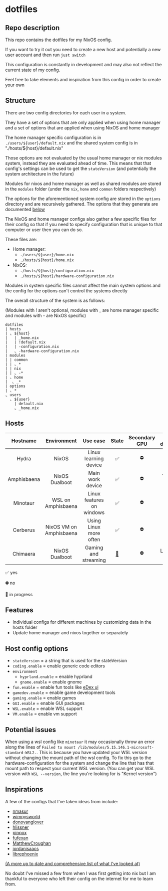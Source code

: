 # dotfiles

## Repo description

This repo contains the dotfiles for my NixOS config.

If you want to try it out you need to create a new host and potentially a new user account and then run `just switch`

This configuration is constantly in development and may also not reflect the current state of my config.

Feel free to take elements and inspiration from this config in order to create your own

## Structure

There are two config directories for each user in a system.

They have a set of options that are only applied when using home manager and a set of options that are applied when using NixOS and home manager

The home manager specific configuration is in `./users/${user}/default.nix` and the shared system config is in "./hosts/${host}/default.nix"

Those options are not evaluated by the usual home manager or nix modules system,
instead they are evaluated ahead of time.
This means that that config's settings can be used to get the `stateVersion`
(and potentially the system architecture in the future)

Modules for nixos and home manager as well as shared modules are stored in the `modules` folder (under the `nix`, `home` and `common` folders respectively)

The options for the aforementioned system config are stored in the `options` directory and are recursively gathered.
The options that they generate are documented [below](#host-config-options)

The NixOS and home manager configs also gather a few specific files for their config so that
if you need to specify configuration that is unique to that computer or user then
you can do so.

These files are:

- Home manager:
  - `./users/${user}/home.nix`
  - `./hosts/${host}/home.nix`
- NixOS:
  - `./hosts/${host}/configuration.nix`
  - `./hosts/${host}/hardware-configuration.nix`

Modules in system specific files cannot affect the main system options and the config for the options can't control the systems directly

The overall structure of the system is as follows:

(Modules with ! aren't optional, modules with \_ are home manager specific and modules with - are NixOS specific)

```
dotfiles
| hosts
| ⌞ ${host}
|   | _home.nix
|   | !default.nix
|   | -configuration.nix
|   ⌞ -hardware-configuration.nix
| modules
| | common
| | ⌞ *
| | nix
| | ⌞ -*
| ⌞ home
|  ⌞ _*
| options
| ⌞ *
⌞ users
  ⌞ ${user}
    | default.nix
    ⌞ _home.nix
```

## Hosts

|  Hostname   |       Environment       |         Use case          |         State          | Secondary GPU | Device description  |
| :---------: | :---------------------: | :-----------------------: | :--------------------: | :-----------: | :-----------------: |
|    Hydra    |          NixOS          |   Linux learning device   |           ✅           |      ⛔       |  Old silver laptop  |
| Amphisbaena |     NixOS Dualboot      |     Main work device      |           ✅           |      ⛔       |  Thin black laptop  |
|  Minotaur   |   WSL on Amphisbaena    | Linux features on windows |           ✅           |      ⛔       |          ^          |
|  Cerberus   | NixOS VM on Amphisbaena |  Using Linux more often   |           ✅           |      ⛔       |          ^          |
|  Chimaera   |     NixOS Dualboot      |   Gaming and streaming    | [🚧](## "in progress") |      ⛔       | Large white desktop |

✅ yes

⛔ no

🚧 in progress

## Features

- Individual configs for different machines by customizing data in the hosts folder
- Update home manager and nixos together or separately

## Host config options

- `stateVersion` = a string that is used for the stateVersion
- `coding.enable` = enable generic code editors
- `environment`
  - `hyprland.enable` = enable hyprland
  - `gnome.enable` = enable gnome
- `fun.enable` = enable fun tools like [eDex ui](https://github.com/GitSquared/edex-ui/tree/v2.2.8)
- `gamedev.enable` = enable game development tools
- `gaming.enable` = enable games
- `GUI.enable` = enable GUI packages
- `WSL.enable` = enable WSL support
- `VM.enable` = enable vm support

## Potential issues

When using a wsl config like `minotaur` it may occasionally throw an error along the lines of
`Failed to mount /lib/modules/5.15.146.1-microsoft-standard-WSL2.`.
This is because you have updated your WSL version without changing the mount path of the wsl config.
To fix this go to the hardware-configuration for the system and change the line that has that mount path to respect your current WSL version.
(You can get your WSL version with `WSL --version`, the line you're looking for is "Kernel version")

## Inspirations

A few of the configs that I've taken ideas from include:

- [nmasur](https://github.com/nmasur/dotfiles)
- [wimpysworld](https://github.com/wimpysworld/nix-config)
- [donovanglover](https://github.com/donovanglover/nix-config)
- [hlissner](https://github.com/hlissner/dotfiles)
- [pinpox](https://github.com/pinpox/nixos)
- [fufexan](https://github.com/fufexan/dotfiles)
- [MatthewCroughan](https://github.com/MatthewCroughan/nixcfg)
- [jordanisaacs](https://github.com/jordanisaacs/dotfiles)
- [librephoenix](https://librephoenix.com/tags/nixos.html)

[(A more up to date and comprehensive list of what I've looked at)](https://github.com/stars/S1rDev10us/lists/nixos)

No doubt I've missed a few from when I was first getting into nix but I am thankful to everyone who left their config on the internet for me to learn from.

<!-- -- >
Reference for self:
- [Interesting mixin style config](https://github.com/MatthewCroughan/nixcfg)
- [Separation of home manager and NixOS config](https://github.com/wimpysworld/nix-config)
- [Method of loading all files easily](https://github.com/donovanglover/nix-config/blob/master/flake.nix)
- [helpful guide for separating home manager and NixOS](https://jdisaacs.com/blog/nixos-config/)
<!-- -->
